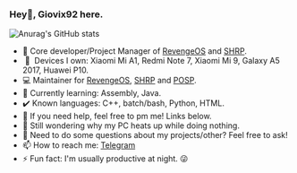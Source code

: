 ### Hey👋, Giovix92 here.
![Anurag's GitHub stats](https://github-readme-stats.vercel.app/api?username=giovix92&show_icons=true&theme=dracula&count_private=true)


- 🔭 Core developer/Project Manager of [RevengeOS](https://www.revengeos.com) and [SHRP](https://skyhawkrecovery.github.io/).
- &nbsp;📱&nbsp; Devices I own: Xiaomi Mi A1, Redmi Note 7, Xiaomi Mi 9, Galaxy A5 2017, Huawei P10.
- 💻 Maintainer for [RevengeOS](https://www.revengeos.com), [SHRP](https://skyhawkrecovery.github.io/) and [POSP](https://potatoproject.co/).
- 🌱 Currently learning: Assembly, Java.
- ✔️ Known languages: C++, batch/bash, Python, HTML.
- 👯 If you need help, feel free to pm me! Links below.
- 🤔 Still wondering why my PC heats up while doing nothing.
- 💬 Need to do some questions about my projects/other? Feel free to ask!
- 📫 How to reach me: [Telegram](https://t.me/Giovix92)
- ⚡ Fun fact: I'm usually productive at night. 😜
